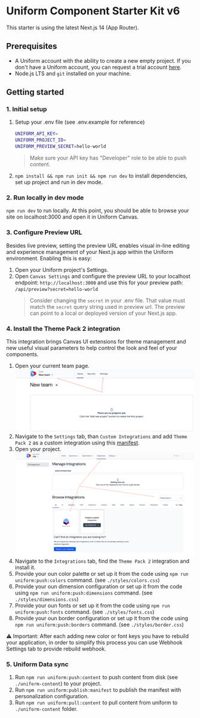 # Uniform Component Starter Kit v6

This starter is using the latest Next.js 14 (App Router).

## Prerequisites

- A Uniform account with the ability to create a new empty project. If you don't have a Uniform account, you can request a trial account [here](https://uniform.dev/try).
- Node.js LTS and `git` installed on your machine.

## Getting started

### 1. Initial setup

1. Setup your .env file (see .env.example for reference)
   ```bash
   UNIFORM_API_KEY=
   UNIFORM_PROJECT_ID=
   UNIFORM_PREVIEW_SECRET=hello-world
   ```
   > Make sure your API key has "Developer" role to be able to push content.
1. `npm install && npm run init && npm run dev` to install dependencies, set up project and run in dev mode.

### 2. Run locally in dev mode

`npm run dev` to run locally.
At this point, you should be able to browse your site on localhost:3000 and open it in Uniform Canvas.

### 3. Configure Preview URL

Besides live preview, setting the preview URL enables visual in-line editing and experience management of your Next.js app within the Uniform environment. Enabling this is easy:

1. Open your Uniform project's Settings.
1. Open `Canvas Settings` and configure the preview URL to your localhost endpoint: `http://localhost:3000` and use this for your preview path: `/api/preview?secret=hello-world`
   > Consider changing the `secret` in your .env file. That value must match the `secret` query string used in preview url. The preview can point to a local or deployed version of your Next.js app.

### 4. Install the Theme Pack 2 integration

This integration brings Canvas UI extensions for theme management and new useful visual parameters to help control the look and feel of your components.

1. Open your current team page.
![Team page](docs/team_page.png)
1. Navigate to the `Settings` tab, than `Custom Integrations` and add `Theme Pack 2` as a custom integration using this [manifest](https://github.com/uniformdev/uniform-mesh-integrations/blob/canary/integrations/theme-pack-2/mesh-manifest.stable.json).
1. Open your project.
![Your project](docs/project_page.png)
1. Navigate to the `Integrations` tab, find the `Theme Pack 2` integration and install it.
1. Provide your oun color palette or set up it from the code using `npm run uniform:push:colors` command. (see `./styles/colors.css`)
1. Provide your oun dimension configuration or set up it from the code using `npm run uniform:push:dimensions` command. (see `./styles/dimensions.css`)
1. Provide your oun fonts or set up it from the code using `npm run uniform:push:fonts` command. (see `./styles/fonts.css`)
1. Provide your oun border configuration or set up it from the code using `npm run uniform:push:borders` command. (see `./styles/border.css`)

⚠️ Important: After each adding new color or font keys you have to rebuild your application, in order to simplify this process you can use Webhook Settings tab to provide rebuild webhook.

### 5. Uniform Data sync 

1. Run `npm run uniform:push:content` to push content from disk (see `./uniform-content`) to your project.
1. Run `npm run uniform:publish:manifest` to publish the manifest with personalization configuration.
1. Run `npm run uniform:pull:content` to pull content from uniform to `./uniform-content` folder.